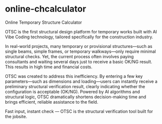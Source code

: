 # online-chcalculator
Online Temporary Structure Calculator

OTSC is the first structural design platform for temporary works built with AI Vibe Coding technology, tailored specifically for the construction industry.

In real-world projects, many temporary or provisional structures—such as single beams, simple frames, or temporary walkways—only require minimal structural checks. Yet, the current process often involves paying consultants and waiting several days just to receive a basic OK/NG result. This results in high time and financial costs.

OTSC was created to address this inefficiency. By entering a few key parameters—such as dimensions and loading—users can instantly receive a preliminary structural verification result, clearly indicating whether the configuration is acceptable (OK/NG). Powered by AI algorithms and structural logic, OTSC dramatically shortens decision-making time and brings efficient, reliable assistance to the field.

Fast input, instant check — OTSC is the structural verification tool built for the jobsite.
